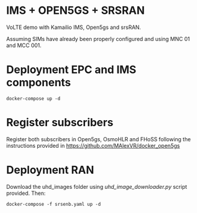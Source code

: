 # IMS + OPEN5GS + SRSRAN

VoLTE demo with Kamailio IMS, Open5gs and srsRAN.

Assuming SIMs have already been properly configured and using MNC 01 and MCC 001.

# Deployment EPC and IMS components

```
docker-compose up -d
```

# Register subscribers

Register both subscribers in Open5gs, OsmoHLR and FHoSS following the instructions provided in https://github.com/MAlexVR/docker_open5gs

# Deployment RAN
Download the uhd_images folder using *uhd_image_downloader.py* script provided. Then:

```
docker-compose -f srsenb.yaml up -d
```